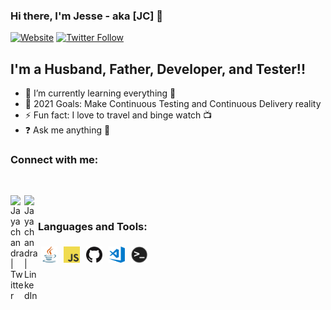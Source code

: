 ### Hi there, I'm Jesse - aka [JC] 👋

[![Website](https://img.shields.io/badge/LinkedIn-0077B5?style=for-the-badge&logo=linkedin&logoColor=white)](https://www.linkedin.com/in/kjayachandra/)
[![Twitter Follow](https://img.shields.io/twitter/follow/Jccccee?color=1DA1F2&logo=twitter&style=for-the-badge)](https://twitter.com/intent/follow?original_referer=https%3A%2F%2Fgithub.com%2Fkjayachandra2000&screen_name=Jccccee)

## I'm a Husband, Father, Developer, and Tester!!

- 🌱 I’m currently learning everything 🤣
- 🥅 2021 Goals: Make Continuous Testing and Continuous Delivery reality
- ⚡ Fun fact: I love to travel and binge watch 📺 
- ❓ Ask me anything 💬

### Connect with me:
<br />

[<img align="left" alt="Jayachandra | Twitter" width="22px" src="https://cdn.jsdelivr.net/npm/simple-icons@v3/icons/twitter.svg" />][twitter]
[<img align="left" alt="Jayachandra | LinkedIn" width="22px" src="https://cdn.jsdelivr.net/npm/simple-icons@v3/icons/linkedin.svg" />][linkedin]

<br />

### Languages and Tools:

<img align="left" alt="Java" width="26px" style="padding:5px;" src="https://raw.githubusercontent.com/github/explore/80688e429a7d4ef2fca1e82350fe8e3517d3494d/topics/java/java.png" />
<img align="left" alt="JavaScript" width="26px" style="padding:5px;" src="https://raw.githubusercontent.com/github/explore/80688e429a7d4ef2fca1e82350fe8e3517d3494d/topics/javascript/javascript.png" />
<img align="left" alt="GitHub" width="26px" style="padding:5px;" src="https://raw.githubusercontent.com/github/explore/78df643247d429f6cc873026c0622819ad797942/topics/github/github.png" />
<img align="left" alt="Visual Studio Code" width="26px" style="padding:5px;" src="https://raw.githubusercontent.com/github/explore/80688e429a7d4ef2fca1e82350fe8e3517d3494d/topics/visual-studio-code/visual-studio-code.png" />
<img align="left" alt="Terminal" width="26px" style="padding:5px;" src="https://raw.githubusercontent.com/github/explore/80688e429a7d4ef2fca1e82350fe8e3517d3494d/topics/terminal/terminal.png" />

<br />
<br />

[twitter]: https://twitter.com/Jccccee
[linkedin]: https://linkedin.com/in/kjayachandra2000